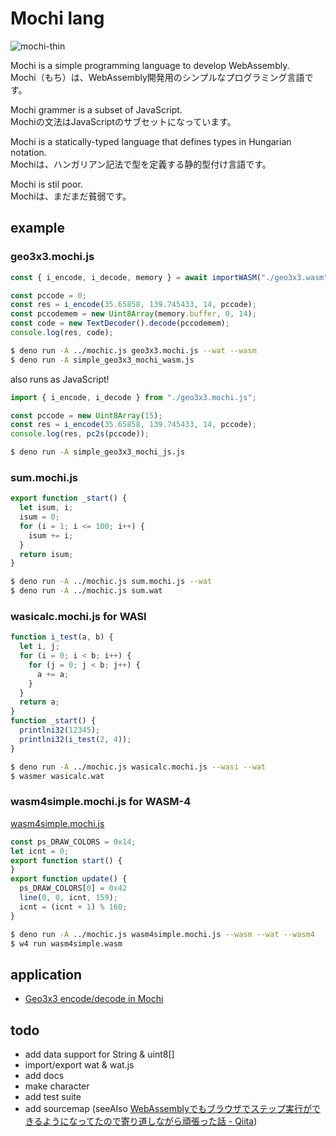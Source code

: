 # Mochi lang
![mochi-thin](https://user-images.githubusercontent.com/1715217/210369359-4e8f8c9f-b1b2-457e-baaf-f76905ec5378.png)

Mochi is a simple programming language to develop WebAssembly.  
Mochi（もち）は、WebAssembly開発用のシンプルなプログラミング言語です。  

Mochi grammer is a subset of JavaScript.  
Mochiの文法はJavaScriptのサブセットになっています。  

Mochi is a statically-typed language that defines types in Hungarian notation.  
Mochiは、ハンガリアン記法で型を定義する静的型付け言語です。  

Mochi is stil poor.  
Mochiは、まだまだ貧弱です。  

## example

### geo3x3.mochi.js

```JavaScript
const { i_encode, i_decode, memory } = await importWASM("./geo3x3.wasm");

const pccode = 0;
const res = i_encode(35.65858, 139.745433, 14, pccode);
const pccodemem = new Uint8Array(memory.buffer, 0, 14);
const code = new TextDecoder().decode(pccodemem);
console.log(res, code);
```

```bash
$ deno run -A ../mochic.js geo3x3.mochi.js --wat --wasm
$ deno run -A simple_geo3x3_mochi_wasm.js
```

also runs as JavaScript!

```JavaScript
import { i_encode, i_decode } from "./geo3x3.mochi.js";

const pccode = new Uint8Array(15);
const res = i_encode(35.65858, 139.745433, 14, pccode);
console.log(res, pc2s(pccode));
```

```bash
$ deno run -A simple_geo3x3_mochi_js.js
```

### sum.mochi.js

```JavaScript
export function _start() {
  let isum, i;
  isum = 0;
  for (i = 1; i <= 100; i++) {
    isum += i;
  }
  return isum;
}
```

```bash
$ deno run -A ../mochic.js sum.mochi.js --wat
$ deno run -A ../mochic.js sum.wat
```

### wasicalc.mochi.js for WASI

```JavaScript
function i_test(a, b) {
  let i, j;
  for (i = 0; i < b; i++) {
    for (j = 0; j < b; j++) {
      a += a;
    }
  }
  return a;
}
function _start() {
  printlni32(12345);
  printlni32(i_test(2, 4));
}
```

```bash
$ deno run -A ../mochic.js wasicalc.mochi.js --wasi --wat
$ wasmer wasicalc.wat
```

### wasm4simple.mochi.js for WASM-4

[wasm4simple.mochi.js](example/wasm4simple.mochi.js)
```JavaScript
const ps_DRAW_COLORS = 0x14;
let icnt = 0;
export function start() {
}
export function update() {
  ps_DRAW_COLORS[0] = 0x42
  line(0, 0, icnt, 159);
  icnt = (icnt + 1) % 160;
}
```

```bash
$ deno run -A ../mochic.js wasm4simple.mochi.js --wasm --wat --wasm4
$ w4 run wasm4simple.wasm
```

## application

- [Geo3x3 encode/decode in Mochi](https://github.com/taisukef/Geo3x3/blob/master/README.md#in-Mochi)

## todo

- add data support for String & uint8[]
- import/export wat & wat.js
- add docs
- make character
- add test suite
- add sourcemap (seeAlso [WebAssemblyでもブラウザでステップ実行ができるようになってたので寄り道しながら頑張った話 - Qiita](https://qiita.com/lempiji/items/462cce79dab8166fa5a5))
